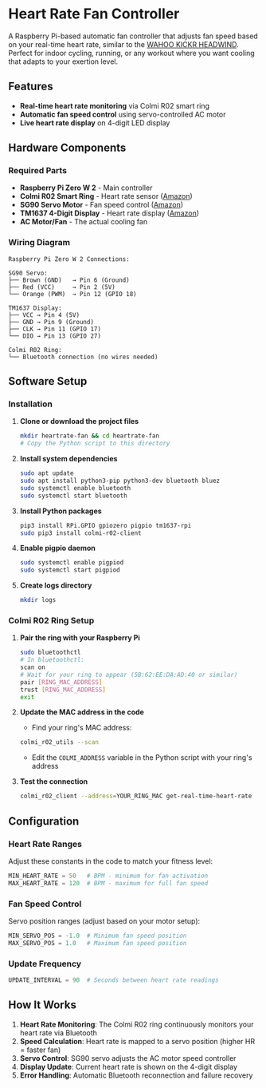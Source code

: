 # Heart Rate Fan Controller

A Raspberry Pi-based automatic fan controller that adjusts fan speed based on your real-time heart rate, similar to the [WAHOO KICKR HEADWIND](https://www.wahoofitness.com/devices/indoor-cycling/accessories/kickr-headwind-buy). Perfect for indoor cycling, running, or any workout where you want cooling that adapts to your exertion level.

## Features

- **Real-time heart rate monitoring** via Colmi R02 smart ring
- **Automatic fan speed control** using servo-controlled AC motor
- **Live heart rate display** on 4-digit LED display

## Hardware Components

### Required Parts

- **Raspberry Pi Zero W 2** - Main controller
- **Colmi R02 Smart Ring** - Heart rate sensor ([Amazon](https://www.aliexpress.us/w/wholesale-colmi-smart-ring.html?spm=a2g0o.productlist.search.0))
- **SG90 Servo Motor** - Fan speed control ([Amazon](https://www.amazon.com/s?k=sg90+servo+motor))
- **TM1637 4-Digit Display** - Heart rate display ([Amazon](https://www.amazon.com/s?k=tm1637+4+digit+display))
- **AC Motor/Fan** - The actual cooling fan

### Wiring Diagram

```
Raspberry Pi Zero W 2 Connections:

SG90 Servo:
├── Brown (GND)   → Pin 6 (Ground)
├── Red (VCC)     → Pin 2 (5V)
└── Orange (PWM)  → Pin 12 (GPIO 18)

TM1637 Display:
├── VCC → Pin 4 (5V)
├── GND → Pin 9 (Ground)
├── CLK → Pin 11 (GPIO 17)
└── DIO → Pin 13 (GPIO 27)

Colmi R02 Ring:
└── Bluetooth connection (no wires needed)
```

## Software Setup

### Installation

1. **Clone or download the project files**
   ```bash
   mkdir heartrate-fan && cd heartrate-fan
   # Copy the Python script to this directory
   ```

2. **Install system dependencies**
   ```bash
   sudo apt update
   sudo apt install python3-pip python3-dev bluetooth bluez
   sudo systemctl enable bluetooth
   sudo systemctl start bluetooth
   ```

3. **Install Python packages**
   ```bash
   pip3 install RPi.GPIO gpiozero pigpio tm1637-rpi
   sudo pip3 install colmi-r02-client
   ```

4. **Enable pigpio daemon**
   ```bash
   sudo systemctl enable pigpiod
   sudo systemctl start pigpiod
   ```

5. **Create logs directory**
   ```bash
   mkdir logs
   ```

### Colmi R02 Ring Setup

1. **Pair the ring with your Raspberry Pi**
   ```bash
   sudo bluetoothctl
   # In bluetoothctl:
   scan on
   # Wait for your ring to appear (5B:62:EE:DA:AD:40 or similar)
   pair [RING_MAC_ADDRESS]
   trust [RING_MAC_ADDRESS]
   exit
   ```

2. **Update the MAC address in the code**
   - Find your ring's MAC address:
   ```bash
   colmi_r02_utils --scan
   ```
   - Edit the `COLMI_ADDRESS` variable in the Python script with your ring's address

3. **Test the connection**
   ```bash
   colmi_r02_client --address=YOUR_RING_MAC get-real-time-heart-rate
   ```

## Configuration

### Heart Rate Ranges
Adjust these constants in the code to match your fitness level:

```python
MIN_HEART_RATE = 50   # BPM - minimum for fan activation
MAX_HEART_RATE = 120  # BPM - maximum for full fan speed
```

### Fan Speed Control
Servo position ranges (adjust based on your motor setup):

```python
MIN_SERVO_POS = -1.0  # Minimum fan speed position
MAX_SERVO_POS = 1.0   # Maximum fan speed position
```

### Update Frequency
```python
UPDATE_INTERVAL = 90  # Seconds between heart rate readings
```

## How It Works

1. **Heart Rate Monitoring**: The Colmi R02 ring continuously monitors your heart rate via Bluetooth
2. **Speed Calculation**: Heart rate is mapped to a servo position (higher HR = faster fan)
3. **Servo Control**: SG90 servo adjusts the AC motor speed controller
4. **Display Update**: Current heart rate is shown on the 4-digit display
5. **Error Handling**: Automatic Bluetooth reconnection and failure recovery
